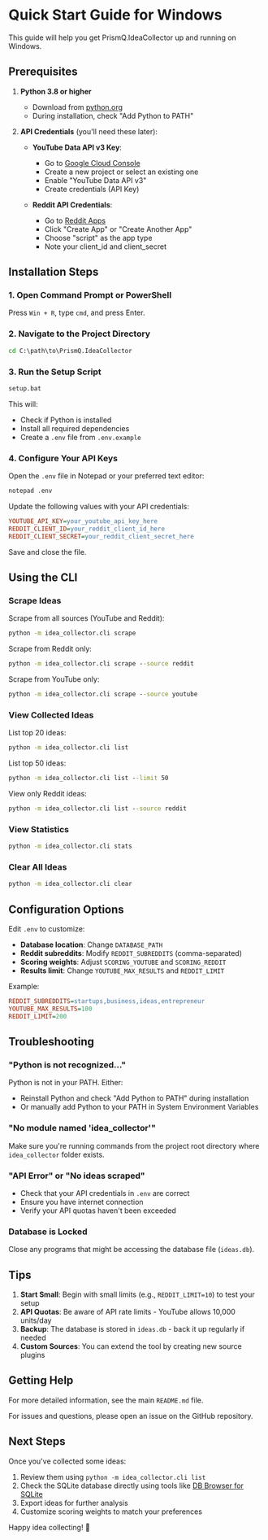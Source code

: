 # Quick Start Guide for Windows

This guide will help you get PrismQ.IdeaCollector up and running on Windows.

## Prerequisites

1. **Python 3.8 or higher**
   - Download from [python.org](https://www.python.org/downloads/)
   - During installation, check "Add Python to PATH"

2. **API Credentials** (you'll need these later):
   - **YouTube Data API v3 Key**: 
     - Go to [Google Cloud Console](https://console.cloud.google.com/)
     - Create a new project or select an existing one
     - Enable "YouTube Data API v3"
     - Create credentials (API Key)
   
   - **Reddit API Credentials**:
     - Go to [Reddit Apps](https://www.reddit.com/prefs/apps)
     - Click "Create App" or "Create Another App"
     - Choose "script" as the app type
     - Note your client_id and client_secret

## Installation Steps

### 1. Open Command Prompt or PowerShell

Press `Win + R`, type `cmd`, and press Enter.

### 2. Navigate to the Project Directory

```cmd
cd C:\path\to\PrismQ.IdeaCollector
```

### 3. Run the Setup Script

```cmd
setup.bat
```

This will:
- Check if Python is installed
- Install all required dependencies
- Create a `.env` file from `.env.example`

### 4. Configure Your API Keys

Open the `.env` file in Notepad or your preferred text editor:

```cmd
notepad .env
```

Update the following values with your API credentials:

```ini
YOUTUBE_API_KEY=your_youtube_api_key_here
REDDIT_CLIENT_ID=your_reddit_client_id_here
REDDIT_CLIENT_SECRET=your_reddit_client_secret_here
```

Save and close the file.

## Using the CLI

### Scrape Ideas

Scrape from all sources (YouTube and Reddit):
```cmd
python -m idea_collector.cli scrape
```

Scrape from Reddit only:
```cmd
python -m idea_collector.cli scrape --source reddit
```

Scrape from YouTube only:
```cmd
python -m idea_collector.cli scrape --source youtube
```

### View Collected Ideas

List top 20 ideas:
```cmd
python -m idea_collector.cli list
```

List top 50 ideas:
```cmd
python -m idea_collector.cli list --limit 50
```

View only Reddit ideas:
```cmd
python -m idea_collector.cli list --source reddit
```

### View Statistics

```cmd
python -m idea_collector.cli stats
```

### Clear All Ideas

```cmd
python -m idea_collector.cli clear
```

## Configuration Options

Edit `.env` to customize:

- **Database location**: Change `DATABASE_PATH`
- **Reddit subreddits**: Modify `REDDIT_SUBREDDITS` (comma-separated)
- **Scoring weights**: Adjust `SCORING_YOUTUBE` and `SCORING_REDDIT`
- **Results limit**: Change `YOUTUBE_MAX_RESULTS` and `REDDIT_LIMIT`

Example:
```ini
REDDIT_SUBREDDITS=startups,business,ideas,entrepreneur
YOUTUBE_MAX_RESULTS=100
REDDIT_LIMIT=200
```

## Troubleshooting

### "Python is not recognized..."

Python is not in your PATH. Either:
- Reinstall Python and check "Add Python to PATH" during installation
- Or manually add Python to your PATH in System Environment Variables

### "No module named 'idea_collector'"

Make sure you're running commands from the project root directory where `idea_collector` folder exists.

### "API Error" or "No ideas scraped"

- Check that your API credentials in `.env` are correct
- Ensure you have internet connection
- Verify your API quotas haven't been exceeded

### Database is Locked

Close any programs that might be accessing the database file (`ideas.db`).

## Tips

1. **Start Small**: Begin with small limits (e.g., `REDDIT_LIMIT=10`) to test your setup
2. **API Quotas**: Be aware of API rate limits - YouTube allows 10,000 units/day
3. **Backup**: The database is stored in `ideas.db` - back it up regularly if needed
4. **Custom Sources**: You can extend the tool by creating new source plugins

## Getting Help

For more detailed information, see the main `README.md` file.

For issues and questions, please open an issue on the GitHub repository.

## Next Steps

Once you've collected some ideas:

1. Review them using `python -m idea_collector.cli list`
2. Check the SQLite database directly using tools like [DB Browser for SQLite](https://sqlitebrowser.org/)
3. Export ideas for further analysis
4. Customize scoring weights to match your preferences

Happy idea collecting! 🚀
